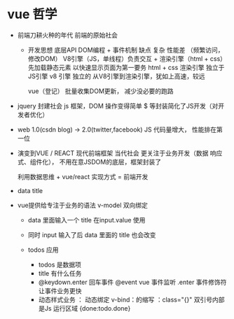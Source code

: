 # vue 哲学

- 前端刀耕火种的年代  前端的原始社会
  - 开发思想
    底层API DOM编程 + 事件机制
    缺点 复杂
    性能差 （频繁访问，修改DOM）
    V8引擎（JS，单线程）负责交互 + 渲染引擎（html + css）先加载静态元素
    以快速显示页面为第一要务  html + css 渲染引擎 独立于JS引擎
    v8 引擎 独立的  从V8引擎到渲染引擎，犹如上高速，较远

    vue（登记） 批量收集DOM更新， 减少没必要的跑路

- jquery 封建社会
  js 框架，DOM 操作变得简单
  $ 等封装简化了JS开发（对开发者优化）

 -  web 1.0(csdn blog) -> 2.0(twitter,facebook)
  JS 代码量增大， 性能排在第一位


- 演变到VUE / REACT 现代前端框架 当代社会
  更关注于业务开发（数据 响应式、组件化）， 不用在意JSDOM的底层，框架封装了

  利用数据思维 + vue/react 实现方式  = 前端开发

- data title
- vue提供给专注于业务的语法 v-model 双向绑定
  - data 里面输入一个 title 在input.value 使用
  - 同时 input 输入了后 data 里面的 title 也会改变

  - todos 应用
    - todos 是数据项
    - title  有什么任务 
    - @keydown.enter 回车事件 @event vue 事件监听
      .enter 事件修饰符 让事件业务更快
    - 动态样式业务 
      ： 动态绑定 v-bind：的缩写 
      ：class="{}" 双引号内部是Js 运行区域
      {done:todo.done}